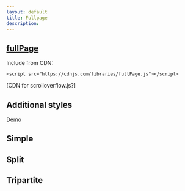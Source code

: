 ```yaml
---
layout: default
title: Fullpage
description:
---
```


## [fullPage](https://alvarotrigo.com/fullPage/)

Include from CDN:

```
<script src="https://cdnjs.com/libraries/fullPage.js"></script>
```
[CDN for scrolloverflow.js?]

## Additional styles

[Demo](docs/demos/fullpage.html)

## Simple

## Split

## Tripartite
